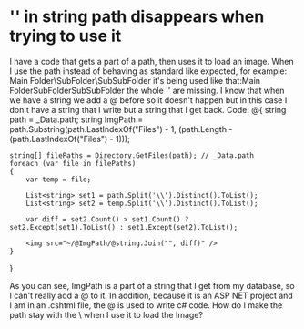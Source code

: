 
# '\' in string path disappears when trying to use it

I have a code that gets a part of a path, then uses it to load an image.
When I use the path instead of behaving as standard like expected, for example: Main Folder\SubFolder\SubSubFolder it's being used like that:Main FolderSubFolderSubSubFolder the whole '' are missing. I know that when we have a string we add a @ before so it doesn't happen but in this case I don't have a string that I write but a string that I get back.
Code:
@{
    string path = _Data.path;
    string ImgPath = path.Substring(path.LastIndexOf("Files") - 1, (path.Length - (path.LastIndexOf("Files") - 1)));

    string[] filePaths = Directory.GetFiles(path); // _Data.path
    foreach (var file in filePaths)
    {
        var temp = file;

        List<string> set1 = path.Split('\\').Distinct().ToList();
        List<string> set2 = temp.Split('\\').Distinct().ToList();

        var diff = set2.Count() > set1.Count() ? set2.Except(set1).ToList() : set1.Except(set2).ToList();
        
        <img src="~/@ImgPath/@string.Join("", diff)" />
    }
}

As you can see, ImgPath is a part of a string that I get from my database, so I can't really add a @ to it.
In addition, because it is an ASP NET project and I am in an .cshtml file, the @ is used to write c# code. How do I make the path stay with the \ when I use it to load the Image?

        